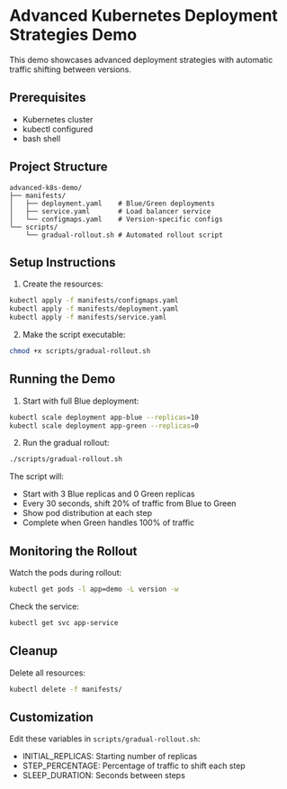 # Advanced Kubernetes Deployment Strategies Demo

This demo showcases advanced deployment strategies with automatic traffic shifting between versions.

## Prerequisites

- Kubernetes cluster
- kubectl configured
- bash shell

## Project Structure

```
advanced-k8s-demo/
├── manifests/
│   ├── deployment.yaml    # Blue/Green deployments
│   ├── service.yaml       # Load balancer service
│   └── configmaps.yaml    # Version-specific configs
└── scripts/
    └── gradual-rollout.sh # Automated rollout script
```

## Setup Instructions

1. Create the resources:

```bash
kubectl apply -f manifests/configmaps.yaml
kubectl apply -f manifests/deployment.yaml
kubectl apply -f manifests/service.yaml
```

2. Make the script executable:

```bash
chmod +x scripts/gradual-rollout.sh
```

## Running the Demo

1. Start with full Blue deployment:

```bash
kubectl scale deployment app-blue --replicas=10
kubectl scale deployment app-green --replicas=0
```

2. Run the gradual rollout:

```bash
./scripts/gradual-rollout.sh
```

The script will:
- Start with 3 Blue replicas and 0 Green replicas
- Every 30 seconds, shift 20% of traffic from Blue to Green
- Show pod distribution at each step
- Complete when Green handles 100% of traffic

## Monitoring the Rollout

Watch the pods during rollout:

```bash
kubectl get pods -l app=demo -L version -w
```

Check the service:

```bash
kubectl get svc app-service
```

## Cleanup

Delete all resources:

```bash
kubectl delete -f manifests/
```

## Customization

Edit these variables in `scripts/gradual-rollout.sh`:
- INITIAL_REPLICAS: Starting number of replicas
- STEP_PERCENTAGE: Percentage of traffic to shift each step
- SLEEP_DURATION: Seconds between steps